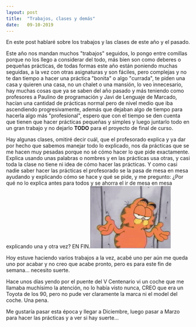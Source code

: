 ```yaml
---
layout: post
title:  "Trabajos, clases y demás"
date:   09-10-2019
---
```


<p class="intro"><span class="dropcap">E</span>n este post hablaré sobre los trabajos y las clases de este año y el pasado.</p>
<p>Este año nos mandan muchos "trabajos" seguidos, lo pongo entre comillas porque no los llego a considerar del todo, más bien son como deberes o pequeñas prácticas, de todas formas este año están poniendo muchas seguidas, a la vez con otras asignaturas y son fáciles, pero complejas y no te dan tiempo a hacer una práctica "bonita" o algo "currada", te piden una casa y quieren una casa, no un chalet o una mansión, lo veo innecesario, hay muchas cosas que ya se saben del año pasado y más teniendo como profesores a Paulino de programación y Javi de Lenguaje de Marcado, hacían una cantidad de prácticas normal pero de nivel medio que iba ascendiendo progresivamente, además que dejaban algo de tiempo para hacerla algo más "profesional", espero que con el tiempo se den cuenta que tienen que hacer prácticas pequeñas y simples y luego juntarlo todo en un gran trabajo y no dejarlo <b>TODO</b> para el proyecto de final de curso.</p>
<p>Hay algunas clases, omitiré decir cuál, que el profesorado explica y ya dar por hecho que sabemos manejar todo lo explicado, nos da prácticas que se me hacen muy pesadas porque no sé cómo hacer lo que pide exactamente. Explica usando unas palabras o nombres y en las prácticas usa otras, y casi toda la clase no tiene ni idea de cómo hacer las prácticas. Y como casi nadie saber hacer las prácticas el profesorado se la pasa de mesa en mesa ayudando y explicando cómo se hace y qué se pide, y me pregunto: ¿Por qué no lo explica antes para todos y se ahorra el ir de mesa en mesa explicando una y otra vez? EN FIN.<img src="../assets/img/idk.gif"></p>
<p>Hoy estuve haciendo varios trabajos a la vez, acabé uno per aún me queda uno por acabar y no creo que acabe pronto, pero es para este fin de semana... necesito suerte.</p>
<p>Hace unos días yendo por el puente del V Centenario vi un coche que me llamaba muchísimo la atención, no lo había visto nunca, CREO que era un Toyota de los 90, pero no pude ver claramente la marca ni el model del coche. Una pena.</p>
<p>Me gustaría pasar esta época y llegar a Diciembre, luego pasar a Marzo para hacer las prácticas y a ver si hay suerte...</p>